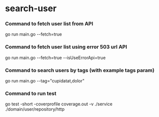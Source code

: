 # search-user

### Command to fetch user list from API
go run main.go --fetch=true

### Command to fetch user list using error 503 url API
go run main.go --fetch=true --isUseErrorApi=true

### Command to search users by tags (with example tags param)
go run main.go --tag="cupidatat,dolor"

### Command to run test
go test -short -coverprofile coverage.out -v ./service ./domain/user/repository/http